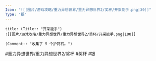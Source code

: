 ```yaml
---
Icon: "![[图片/游戏攻略/重力异想世界/重力异想世界2/奖杯/开采能手.png|30]]"
Type: "银"
---
```

```ad-common-silver-trophy
title: (Title:: "开采能手")
![[图片/游戏攻略/重力异想世界/重力异想世界2/奖杯/开采能手.png|100]]

(Comment:: "收集了 5 个护符石。")
```

#重力异想世界/重力异想世界2/奖杯 #奖杯 #银
